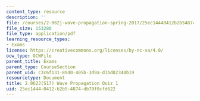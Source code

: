 ```yaml
---
content_type: resource
description: ''
file: /courses/2-062j-wave-propagation-spring-2017/25ec14440412b2b54874db79f0cfd622_MIT2_062J_S17_quiz1.pdf
file_size: 153280
file_type: application/pdf
learning_resource_types:
- Exams
license: https://creativecommons.org/licenses/by-nc-sa/4.0/
ocw_type: OCWFile
parent_title: Exams
parent_type: CourseSection
parent_uid: c3c6f131-89d0-405b-3d9a-d1bd82340b19
resourcetype: Document
title: 2.062J(S17) Wave Propagation Quiz 1
uid: 25ec1444-0412-b2b5-4874-db79f0cfd622
---
```

